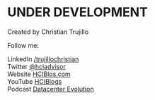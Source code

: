 # UNDER DEVELOPMENT 
Created by Christian Trujillo   

Follow me:  

LinkedIn [/trujillochristian](https://linkedin.com/in/trujillochristian)  
Twitter [@hciadvisor](https://twitter.com/hciadvisor)  
Website [HCIBlos.com](https://hciblogs.com)  
YouTube [HCIBlogs](https://www.youtube.com/channel/UCuzUAh-TVnbfwa8VxhWrUVg)    
Podcast [Datacenter Evolution](https://hciblogs.com/show/)  


